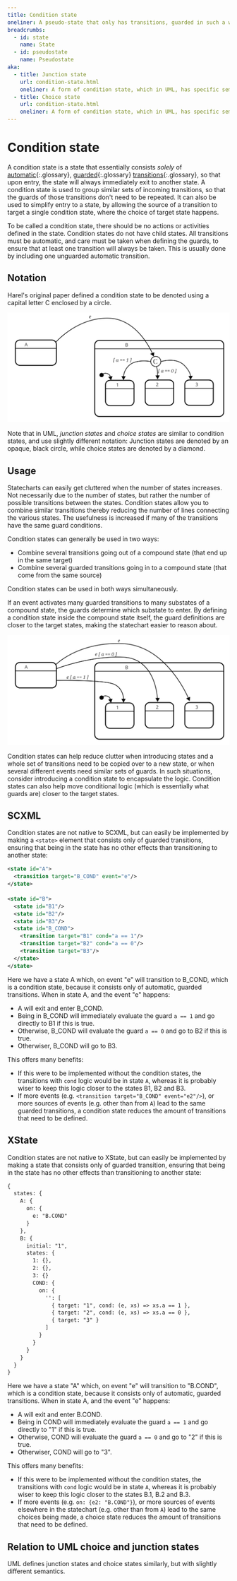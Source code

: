 ```yaml
---
title: Condition state
oneliner: A pseudo-state that only has transitions, guarded in such a way that it immediately moves to another state.
breadcrumbs:
  - id: state
    name: State
  - id: pseudostate
    name: Pseudostate
aka:
  - title: Junction state
    url: condition-state.html
    oneliner: A form of condition state, which in UML, has specific semantics with regards to condition execution
  - title: Choice state
    url: condition-state.html
    oneliner: A form of condition state, which in UML, has specific semantics with regards to condition execution
---
```


# Condition state

A condition state is a state that essentially consists _solely_ of [automatic](automatic-transition.html){:.glossary}, [guarded](guard.html){:.glossary} [transitions](transition.html){:.glossary}, so that upon entry, the state will always immediately exit to another state.  A condition state is used to group similar sets of incoming transitions, so that the guards of those transitions don't need to be repeated.  It can also be used to simplify entry to a state, by allowing the source of a transition to target a single condition state, where the choice of target state happens.

To be called a condition state, there should be no actions or activities defined in the state.  Condition states do not have child states.  All transitions must be automatic, and care must be taken when defining the guards, to ensure that at least one transition will always be taken. This is usually done by including one unguarded automatic transition.

## Notation

Harel's original paper defined a condition state to be denoted using a capital letter C enclosed by a circle.

![A compound state B with condition state](condition-state.svg)

Note that in UML, _junction states_ and _choice states_ are similar to condition states, and use slightly different notation:  Junction states are denoted by an opaque, black circle, while choice states are denoted by a diamond.

## Usage

Statecharts can easily get cluttered when the number of states increases.  Not necessarily due to the number of states, but rather the number of possible transitions between the states.  Condition states allow you to combine similar transitions thereby reducing the number of lines connecting the various states.  The usefulness is increased if many of the transitions have the same guard conditions.

Condition states can generally be used in two ways:

* Combine several transitions going out of a compound state (that end up in the same target)
* Combine several guarded transitions going in to a compound state (that come from the same source)

Condition states can be used in both ways simultaneously.

If an event activates many guarded transitions to many substates of a compound state, the guards determine which substate to enter.  By defining a condition state inside the compound state itself, the guard definitions are closer to the target states, making the statechart easier to reason about.

![State A and compound state B, the latter with substates B1, B2, B3. An event e enters B1, B2 or B3 depending on guards](condition-state-before.svg)

Condition states can help reduce clutter when introducing states and a whole set of transitions need to be copied over to a new state, or when several different events need similar sets of guards.  In such situations, consider introducing a condition state to encapsulate the logic.  Condition states can also help move conditional logic (which is essentially what guards are) closer to the target states.



## SCXML

Condition states are not native to SCXML, but can easily be implemented by making a `<state>` element that consists only of guarded transitions, ensuring that being in the state has no other effects than transitioning to another state:

``` xml
<state id="A">
  <transition target="B_COND" event="e"/>
</state>

<state id="B">
  <state id="B1"/>
  <state id="B2"/>
  <state id="B3"/>
  <state id="B_COND">
    <transition target="B1" cond="a == 1"/>
    <transition target="B2" cond="a == 0"/>
    <transition target="B3"/>
  </state>
</state>
```

Here we have a state A which, on event "e" will transition to B_COND, which is a condition state, because it consists only of automatic, guarded transitions.  When in state A, and the event "e" happens:

* A will exit and enter B_COND.
* Being in B_COND will immediately evaluate the guard `a == 1` and go directly to B1 if this is true.
* Otherwise, B_COND will evaluate the guard `a == 0` and go to B2 if this is true.
* Otherwiser, B_COND will go to B3.

This offers many benefits:

* If this were to be implemented without the condition states, the transitions with `cond` logic would be in state `A`, whereas it is probably wiser to keep this logic closer to the states B1, B2 and B3.
* If more events (e.g. `<transition target="B_COND" event="e2"/>`), or more sources of events (e.g. other than from `A`) lead to the same guarded transitions, a condition state reduces the amount of transitions that need to be defined.

## XState

Condition states are not native to XState, but can easily be implemented by making a state that consists only of guarded transition, ensuring that being in the state has no other effects than transitioning to another state:

``` xml
{
  states: {
    A: {
      on: {
        e: "B.COND"
      }
    },
    B: {
      initial: "1",
      states: {
        1: {},
        2: {},
        3: {}
        COND: {
          on: {
            '': [
              { target: "1", cond: (e, xs) => xs.a == 1 },
              { target: "2", cond: (e, xs) => xs.a == 0 },
              { target: "3" }
            ]
          }
        }
      }
    }
  }
}
```

Here we have a state "A" which, on event "e" will transition to "B.COND", which is a condition state, because it consists only of automatic, guarded transitions.  When in state A, and the event "e" happens:

* A will exit and enter B.COND.
* Being in COND will immediately evaluate the guard `a == 1` and go directly to "1" if this is true.
* Otherwise, COND will evaluate the guard `a == 0` and go to "2" if this is true.
* Otherwiser, COND will go to "3".

This offers many benefits:

* If this were to be implemented without the condition states, the transitions with `cond` logic would be in state `A`, whereas it is probably wiser to keep this logic closer to the states B.1, B.2 and B.3.
* If more events (e.g. `on: {e2: "B.COND"}`), or more sources of events elsewhere in the statechart (e.g. other than from `A`) lead to the same choices being made, a choice state reduces the amount of transitions that need to be defined.

## Relation to UML choice and junction states

UML defines junction states and choice states similarly, but with slightly different semantics.
